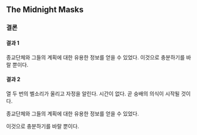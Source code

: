 ## The Midnight Masks

### 결론

#### 결과 1

종교단체와 그들의 계획에 대한 유용한 정보를 얻을 수 있었다. 이것으로 충분하기를 바랄 뿐이다.

#### 결과 2

열 두 번의 벨소리가 울리고 자정을 알린다. 시간이 없다. 곧 숭배의 의식이 시작될 것이다.

종교단체와 그들의 계획에 대한 유용한 정보를 얻을 수 있었다.

이것으로 충분하기를 바랄 뿐이다.
